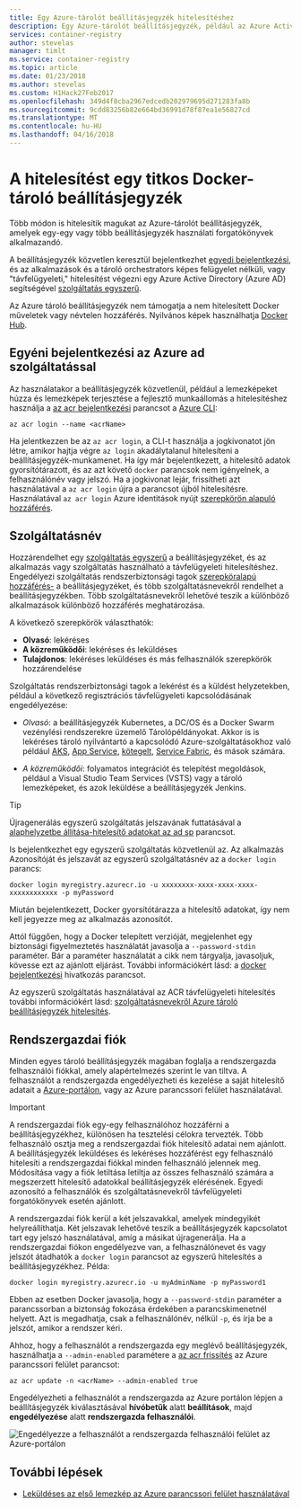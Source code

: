 ```yaml
---
title: Egy Azure-tárolót beállításjegyzék hitelesítéshez
description: Egy Azure-tárolót beállításjegyzék, például az Azure Active Directory hitelesítési beállítások a rendszerbiztonsági tagok közvetlen és a beállításjegyzék bejelentkezési szolgáltatás.
services: container-registry
author: stevelas
manager: timlt
ms.service: container-registry
ms.topic: article
ms.date: 01/23/2018
ms.author: stevelas
ms.custom: H1Hack27Feb2017
ms.openlocfilehash: 349d4f8cba2967edcedb202979695d271283fa8b
ms.sourcegitcommit: 9cdd83256b82e664bd36991d78f87ea1e56827cd
ms.translationtype: MT
ms.contentlocale: hu-HU
ms.lasthandoff: 04/16/2018
---
```

# <a name="authenticate-with-a-private-docker-container-registry"></a>A hitelesítést egy titkos Docker-tároló beállításjegyzék

Több módon is hitelesítik magukat az Azure-tárolót beállításjegyzék, amelyek egy-egy vagy több beállításjegyzék használati forgatókönyvek alkalmazandó.

A beállításjegyzék közvetlen keresztül bejelentkezhet [egyedi bejelentkezési](#individual-login-with-azure-ad), és az alkalmazások és a tároló orchestrators képes felügyelet nélküli, vagy "távfelügyeleti," hitelesítést végezni egy Azure Active Directory (Azure AD) segítségével [ szolgáltatás egyszerű](#service-principal).

Az Azure tároló beállításjegyzék nem támogatja a nem hitelesített Docker műveletek vagy névtelen hozzáférés. Nyilvános képek használhatja [Docker Hub](https://docs.docker.com/docker-hub/).

## <a name="individual-login-with-azure-ad"></a>Egyéni bejelentkezési az Azure ad szolgáltatással

Az használatakor a beállításjegyzék közvetlenül, például a lemezképeket húzza és lemezképek terjesztése a fejlesztő munkaállomás a hitelesítéshez használja a [az acr bejelentkezési](/cli/azure/acr?view=azure-cli-latest#az_acr_login) parancsot a [Azure CLI](/cli/azure/install-azure-cli):

```azurecli
az acr login --name <acrName>
```

Ha jelentkezzen be az `az acr login`, a CLI-t használja a jogkivonatot jön létre, amikor hajtja végre `az login` akadálytalanul hitelesíteni a beállításjegyzék-munkamenet. Ha így már bejelentkezett, a hitelesítő adatok gyorsítótárazott, és az azt követő `docker` parancsok nem igényelnek, a felhasználónév vagy jelszó. Ha a jogkivonat lejár, frissítheti azt használatával a `az acr login` újra a parancsot újból hitelesítésre. Használatával `az acr login` Azure identitások nyújt [szerepkörön alapuló hozzáférés](../role-based-access-control/role-assignments-portal.md).

## <a name="service-principal"></a>Szolgáltatásnév

Hozzárendelhet egy [szolgáltatás egyszerű](../active-directory/develop/active-directory-application-objects.md) a beállításjegyzéket, és az alkalmazás vagy szolgáltatás használható a távfelügyeleti hitelesítéshez. Engedélyezi szolgáltatás rendszerbiztonsági tagok [szerepköralapú hozzáférés-](../role-based-access-control/role-assignments-portal.md) a beállításjegyzéket, és több szolgáltatásnevekről rendelhet a beállításjegyzékben. Több szolgáltatásnevekről lehetővé teszik a különböző alkalmazások különböző hozzáférés meghatározása.

A következő szerepkörök választhatók:

  * **Olvasó**: lekéréses
  * **A közreműködői**: lekéréses és leküldéses
  * **Tulajdonos**: lekéréses leküldéses és más felhasználók szerepkörök hozzárendelése

Szolgáltatás rendszerbiztonsági tagok a lekérést és a küldést helyzetekben, például a következő regisztrációs távfelügyeleti kapcsolódásának engedélyezése:

  * *Olvasó*: a beállításjegyzék Kubernetes, a DC/OS és a Docker Swarm vezénylési rendszerekre üzemelő Tárolópéldányokat. Akkor is is lekéréses tároló nyilvántartó a kapcsolódó Azure-szolgáltatásokhoz való például [AKS](../aks/index.yml), [App Service](../app-service/index.yml), [kötegelt](../batch/index.yml), [Service Fabric](/azure/service-fabric/), és mások számára.

  * *A közreműködői*: folyamatos integrációt és telepítést megoldások, például a Visual Studio Team Services (VSTS) vagy a tároló lemezképeket, és azok leküldése a beállításjegyzék Jenkins.

> [!TIP]
> Újragenerálás egyszerű szolgáltatás jelszavának futtatásával a [alaphelyzetbe állítása-hitelesítő adatokat az ad sp](/cli/azure/ad/sp?view=azure-cli-latest#az_ad_sp_reset_credentials) parancsot.
>

Is bejelentkezhet egy egyszerű szolgáltatás közvetlenül az. Az alkalmazás Azonosítóját és jelszavát az egyszerű szolgáltatásnév az a `docker login` parancs:

```
docker login myregistry.azurecr.io -u xxxxxxxx-xxxx-xxxx-xxxx-xxxxxxxxxxxx -p myPassword
```

Miután bejelentkezett, Docker gyorsítótárazza a hitelesítő adatokat, így nem kell jegyezze meg az alkalmazás azonosítót.

Attól függően, hogy a Docker telepített verzióját, megjelenhet egy biztonsági figyelmeztetés használatát javasolja a `--password-stdin` paraméter. Bár a paraméter használatát a cikk nem tárgyalja, javasoljuk, kövesse ezt az ajánlott eljárást. További információkért lásd: a [docker bejelentkezési](https://docs.docker.com/engine/reference/commandline/login/) hivatkozás parancsot.

Az egyszerű szolgáltatás használatával az ACR távfelügyeleti hitelesítés további információkért lásd: [szolgáltatásnevekről Azure tároló beállításjegyzék hitelesítés](container-registry-auth-service-principal.md).

## <a name="admin-account"></a>Rendszergazdai fiók

Minden egyes tároló beállításjegyzék magában foglalja a rendszergazda felhasználói fiókkal, amely alapértelmezés szerint le van tiltva. A felhasználót a rendszergazda engedélyezheti és kezelése a saját hitelesítő adatait a [Azure-portálon](container-registry-get-started-portal.md#create-a-container-registry), vagy az Azure parancssori felület használatával.

> [!IMPORTANT]
> A rendszergazdai fiók egy-egy felhasználóhoz hozzáférni a beállításjegyzékhez, különösen ha tesztelési célokra tervezték. Több felhasználó osztja meg a rendszergazdai fiók hitelesítő adatai nem ajánlott. A beállításjegyzék leküldéses és lekéréses hozzáférést egy felhasználó hitelesíti a rendszergazdai fiókkal minden felhasználó jelennek meg. Módosítása vagy a fiók letiltása letiltja az összes felhasználó számára a megszerzett hitelesítő adatokkal beállításjegyzék elérésének. Egyedi azonosító a felhasználók és szolgáltatásnevekről távfelügyeleti forgatókönyvek esetén ajánlott.
>

A rendszergazdai fiók kerül a két jelszavakkal, amelyek mindegyikét helyreállíthatja. Két jelszavak lehetővé teszik a beállításjegyzék kapcsolatot tart egy jelszó használatával, amíg a másikat újragenerálja. Ha a rendszergazdai fiókon engedélyezve van, a felhasználónevet és vagy jelszót átadhatók a `docker login` parancsot az egyszerű hitelesítés a beállításjegyzékhez. Példa:

```
docker login myregistry.azurecr.io -u myAdminName -p myPassword1
```

Ebben az esetben Docker javasolja, hogy a `--password-stdin` paraméter a parancssorban a biztonság fokozása érdekében a parancskimenetnél helyett. Azt is megadhatja, csak a felhasználónév, nélkül `-p`, és írja be a jelszót, amikor a rendszer kéri.

Ahhoz, hogy a felhasználót a rendszergazda egy meglévő beállításjegyzék, használhatja a `--admin-enabled` paramétere a [az acr frissítés](/cli/azure/acr?view=azure-cli-latest#az_acr_update) az Azure parancssori felület parancsot:

```azurecli
az acr update -n <acrName> --admin-enabled true
```

Engedélyezheti a felhasználót a rendszergazda az Azure portálon lépjen a beállításjegyzék kiválasztásával **hívóbetűk** alatt **beállítások**, majd **engedélyezése** alatt **rendszergazda felhasználói**.

![Engedélyezze a felhasználót a rendszergazda felhasználói felület az Azure-portálon][auth-portal-01]

## <a name="next-steps"></a>További lépések

* [Leküldéses az első lemezkép az Azure parancssori felület használatával](container-registry-get-started-azure-cli.md)

<!-- IMAGES -->
[auth-portal-01]: ./media/container-registry-authentication/auth-portal-01.png
